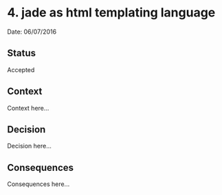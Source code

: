 # 4. jade as html templating language

Date: 06/07/2016

## Status

Accepted

## Context

Context here...

## Decision

Decision here...

## Consequences

Consequences here...
